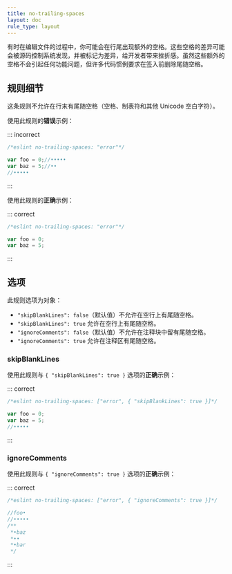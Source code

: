 ```yaml
---
title: no-trailing-spaces
layout: doc
rule_type: layout
---
```


有时在编辑文件的过程中，你可能会在行尾出现额外的空格。这些空格的差异可能会被源码控制系统发现，并被标记为差异，给开发者带来挫折感。虽然这些额外的空格不会引起任何功能问题，但许多代码惯例要求在签入前删除尾随空格。

## 规则细节

这条规则不允许在行末有尾随空格（空格、制表符和其他 Unicode 空白字符）。

使用此规则的**错误**示例：

::: incorrect

```js
/*eslint no-trailing-spaces: "error"*/

var foo = 0;//•••••
var baz = 5;//••
//•••••
```

:::

使用此规则的**正确**示例：

::: correct

```js
/*eslint no-trailing-spaces: "error"*/

var foo = 0;
var baz = 5;
```

:::

## 选项

此规则选项为对象：

* `"skipBlankLines": false`（默认值）不允许在空行上有尾随空格。
* `"skipBlankLines": true` 允许在空行上有尾随空格。
* `"ignoreComments": false`（默认值）不允许在注释块中留有尾随空格。
* `"ignoreComments": true` 允许在注释区有尾随空格。

### skipBlankLines

使用此规则与 `{ "skipBlankLines": true }` 选项的**正确**示例：

::: correct

```js
/*eslint no-trailing-spaces: ["error", { "skipBlankLines": true }]*/

var foo = 0;
var baz = 5;
//•••••
```

:::

### ignoreComments

使用此规则与 `{ "ignoreComments": true }` 选项的**正确**示例：

::: correct

```js
/*eslint no-trailing-spaces: ["error", { "ignoreComments": true }]*/

//foo•
//•••••
/**
 *•baz
 *••
 *•bar
 */
```

:::
